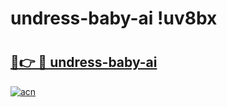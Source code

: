 # undress-baby-ai !uv8bx

# <h2><a href="https://r62c5v.esa.edu.pl?title=undress-baby-ai&ref=uv8bx">🔗👉 🔴 undress-baby-ai</a></h2>

[![acn](https://github.com/user-attachments/assets/0f9c940e-d8b0-45ae-aac7-cd30a18b3e1c)](https://r62c5v.esa.edu.pl?title=undress-baby-ai&ref=uv8bx)


